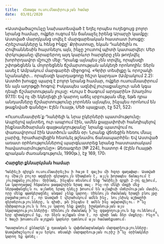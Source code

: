 ```yaml
---
title:  Հետագա ուսումնասիրության համար
date:  03/01/2020
---
```


«Աստվածաշունչը նախատեսված է եղել որպես ուղեցույց բոլոր նրանց համար, ովքեր ուզում են ճանաչել իրենց Արարչի կամքը: Աստված մարդկանց տվել է մարգարեական հաստատ խոսքը: Հրեշտակները և հենց Ինքը` Քրիստոսը, եկան Դանիելին ու Հովհաննեսին հայտնելու այն, ինչը շուտով պիտի կատարվեր: Մեր փրկությանը վերաբերող այդ կարևոր հարցերը չեն թողնվել խորհրդավոր մշուշի մեջ: Դրանք այնպես չեն տրվել, որպեսզի շփոթեցնեն և մոլորեցնեն ճշմարտության անկեղծ որոնողին: Տերն ասել է Ամբակում մարգարեի միջոցով. «Գրիր տեսիլքը և որոշակի նշանակիր… որպեսզի կարդացողը հեշտ կարդա» (Ամբակում 2.2): Աստծո խոսքը պարզ է բոլոր նրանց համար, ովքեր ուսումնասիրում են այն աղոթքի հոգով: Իսկապես ազնիվ յուրաքանչյուր անձ կգա դեպի ճշմարտության լույսը: «Լույս է ծագում արդարին» (Սաղմոս 97.11): Եվ ոչ մի եկեղեցի չի կարող աճել սրբության մեջ, եթե դրա անդամները ճշմարտությունը չորոնեն այնպես, ինչպես որոնում են թաքնված գանձը»։ Էլեն Ուայթ, Մեծ պայքար, էջ 521, 522։

«Ուսումնասիրե՛ք Դանիելի և նրա ըկերների պատմությունը։ Ապրելով այնտեղ, ուր ապրում էին, ամեն քայլափոխի հանդիպելով ինքնամեծարման գայթակղությանը՝ նրանք պատվում ու փառավորում էին Աստծուն ամեն օր։ Նրանք վճռեցին հեռու մնալ չարից, հրաժարվեցին հետևել թշնամու ճանապարհին։ Եվ Աստված առատ օրհնություններով պարգևատրեց նրանց հաստատակամ հավատարմությունը»։ Ձեռագրեր [№ 224], հատոր 4 (Էլեն Ուայթի գրական ժառանգություն, 1990թ.), էջ 169, 170։

**Հարցեր քննարկման համար**

`Դանիելի գիրքն ուսումնասիրելիս ի հայտ է գալիս մի հզոր գաղափար։ Աստված ոչ միայն բոլոր ազգերի գերագույն Միապետն է, այլև խորապես ճանաչում է յուրաքանչյուրիս։ Օրինակ, ինչպես տեսնում ենք Դանիելի գրքի 2-րդ գլխում, Նա կարողացավ հեթանոս թագավորին երազ տալ։ Ինչ-որ մեկի մտքի մեջ ներթափանցելն ու այնտեղ երազ դնելը խոսում են այնպիսի մտերմության մասին, որը մենք պատկերացնել անգամ չենք կարող։ Միևնույն ժամանակ երազի բնույթը բացահայտում է, որ Աստված է վերահսկում ամեն ինչ, նույնիսկ աշխարհի գերտերությունները, և գիտի, թե ինչպես է ամեն ինչ ավարտվելու։ Ի՞նչ մխիթարություն և հույս կարող ենք քաղել իրականության այս նկարագրություններից։ Միևնույն ժամանակ ի՞նչ զգացողություն եք ունենում, երբ գիտակցում եք, որ Տերն այնքան մոտ է, որ գիտի նաև ձեր մտքերը։ Ինչո՞ւ է Խաչի խոստումն այդքան կարևոր դառնում այս համատեքստում։`

`Դասարանում քննարկե՛ք դասական և վախճանաբանական մարգարեությունները։ Աստվածաշնչում այս երկու տեսակի մարգարեության ուրիշ ի՞նչ օրինակներ կարող եք գտնել։`